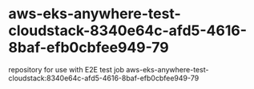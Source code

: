# aws-eks-anywhere-test-cloudstack-8340e64c-afd5-4616-8baf-efb0cbfee949-79
repository for use with E2E test job aws-eks-anywhere-test-cloudstack:8340e64c-afd5-4616-8baf-efb0cbfee949-79
